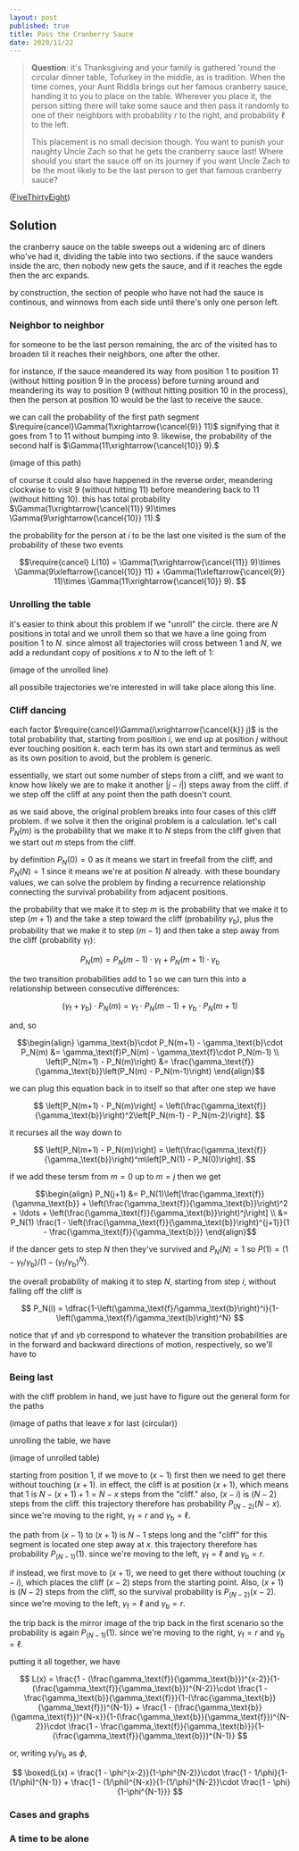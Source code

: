 ```yaml
---
layout: post
published: true
title: Pass the Cranberry Sauce
date: 2020/11/22
---
```


>**Question**: it's Thanksgiving and your family is gathered 'round the circular dinner table, Tofurkey in the middle, as is tradition. When the time comes, your Aunt Riddla brings out her famous cranberry sauce, handing it to you to place on the table. Wherever you place it, the person sitting there will take some sauce and then pass it randomly to one of their neighbors with probability $r$ to the right, and probability $\ell$ to the left. 
>
>This placement is no small decision though. You want to punish your naughty Uncle Zach so that he gets the cranberry sauce last! Where should you start the sauce off on its journey if you want Uncle Zach to be the most likely to be the last person to get that famous cranberry sauce?

<!--more-->

([FiveThirtyEight](https://fivethirtyeight.com/features/can-you-pass-the-cranberry-sauce/))

## Solution

the cranberry sauce on the table sweeps out a widening arc of diners who've had it, dividing the table into two sections. if the sauce wanders inside the arc, then nobody new gets the sauce, and if it reaches the egde then the arc expands. 

by construction, the section of people who have not had the sauce is continous, and winnows from each side until there's only one person left. 

### Neighbor to neighbor

for someone to be the last person remaining, the arc of the visited has to broaden til it reaches their neighbors, one after the other.

for instance, if the sauce meandered its way from position $1$ to position $11$ (without hitting position $9$ in the process) before turning around and meandering its way to position $9$ (without hitting position $10$ in the process), then the person at position $10$ would be the last to receive the sauce. 

we can call the probability of the first path segment $\require{cancel}\Gamma(1\xrightarrow{\cancel{9}} 11)$ signifying that it goes from $1$ to $11$ without bumping into $9.$ likewise, the probability of the second half is $\Gamma(11\xrightarrow{\cancel{10}} 9).$

(image of this path)

of course it could also have happened in the reverse order, meandering clockwise to visit $9$ (without hitting $11$) before meandering back to $11$ (without hitting $10$). this has total probability $\Gamma(1\xrightarrow{\cancel{11}} 9)\times \Gamma(9\xrightarrow{\cancel{10}} 11).$

the probability for the person at $i$ to be the last one visited is the sum of the probability of these two events

$$\require{cancel} L(10) = \Gamma(1\xrightarrow{\cancel{11}} 9)\times \Gamma(9\xleftarrow{\cancel{10}} 11) + \Gamma(1\xleftarrow{\cancel{9}} 11)\times \Gamma(11\xrightarrow{\cancel{10}} 9). $$


### Unrolling the table

it's easier to think about this problem if we "unroll" the circle. there are $N$ positions in total and we unroll them so that we have a line going from position $1$ to $N.$ since almost all trajectories will cross between $1$ and $N,$ we add a redundant copy of positions $x$ to $N$ to the left of $1$:

(image of the unrolled line)

all possibile trajectories we're interested in will take place along this line.

### Cliff dancing

each factor $\require{cancel}\Gamma(i\xrightarrow{\cancel{k}} j)$ is the total probability that, starting from position $i$, we end up at position $j$ without ever touching position $k.$ each term has its own start and terminus as well as its own position to avoid, but the problem is generic. 

essentially, we start out some number of steps from a cliff, and we want to know how likely we are to make it another $\lvert j-i\rvert)$ steps away from the cliff. if we step off the cliff at any point then the path doesn't count. 

as we said above, the original problem breaks into four cases of this cliff problem. if we solve it then the original problem is a calculation. let's call $P_N(m)$ is the probability that we make it to $N$ steps from the cliff given that we start out $m$ steps from the cliff. 

by definition $P_N(0)=0$ as it means we start in freefall from the cliff, and $P_N(N)=1$ since it means we're at position $N$ already. with these boundary values, we can solve the problem by finding a recurrence relationship connecting the survival probability from adjacent positions. 

the probability that we make it to step $m$ is the probability that we make it to step $(m+1)$ and the take a step toward the cliff (probability $\gamma_\text{b}$), plus the probability that we make it to step $(m-1)$ and then take a step away from the cliff (probability $\gamma_\text{f}$):

$$P_N(m) = P_N(m-1)\cdot\gamma_\text{f} + P_N(m+1)\cdot\gamma_\text{b}$$

the two transition probabilities add to $1$ so we can turn this into a relationship between consecutive differences:

$$
\left(\gamma_\text{f} + \gamma_\text{b}\right)\cdot P_N(m) = \gamma_\text{f}\cdot P_N(m-1) + \gamma_\text{b}\cdot P_N(m+1)
$$

and, so

$$\begin{align}
\gamma_\text{b}\cdot P_N(m+1) - \gamma_\text{b}\cdot P_N(m) &= \gamma_\text{f}P_N(m) - \gamma_\text{f}\cdot P_N(m-1) \\
\left(P_N(m+1) - P_N(m)\right) &= \frac{\gamma_\text{f}}{\gamma_\text{b}}\left(P_N(m) - P_N(m-1)\right)
\end{align}$$

we can plug this equation back in to itself so that after one step we have 

$$ \left[P_N(m+1) - P_N(m)\right] = \left(\frac{\gamma_\text{f}}{\gamma_\text{b}}\right)^2\left[P_N(m-1) - P_N(m-2)\right]. $$

it recurses all the way down to 

$$ \left[P_N(m+1) - P_N(m)\right] = \left(\frac{\gamma_\text{f}}{\gamma_\text{b}}\right)^m\left[P_N(1) - P_N(0)\right]. $$

if we add these tersm from $m=0$ up to $m=j$ then we get

$$\begin{align}
P_N(j+1) &= P_N(1)\left[\frac{\gamma_\text{f}}{\gamma_\text{b}} + \left(\frac{\gamma_\text{f}}{\gamma_\text{b}}\right)^2 + \ldots + \left(\frac{\gamma_\text{f}}{\gamma_\text{b}}\right)^j\right] \\
&= P_N(1) \frac{1 - \left(\frac{\gamma_\text{f}}{\gamma_\text{b}}\right)^{j+1}}{1 - \frac{\gamma_\text{f}}{\gamma_\text{b}}}
\end{align}$$

if the dancer gets to step $N$ then they've survived and $P_N(N)=1$ so $P(1) = (1-\gamma_\text{f}/\gamma_\text{b})/(1 - \left(\gamma_\text{f}/\gamma_\text{b}\right)^N).$

the overall probability of making it to step $N$, starting from step $i,$ without falling off the cliff is

$$ P_N(i) = \dfrac{1-\left(\gamma_\text{f}/\gamma_\text{b}\right)^i}{1-\left(\gamma_\text{f}/\gamma_\text{b}\right)^N} $$

notice that $\gamma\text{f}$ and $\gamma\text{b}$ correspond to whatever the transition probabilities are in the forward and backward directions of motion, respectively, so we'll have to 

### Being last

with the cliff problem in hand, we just have to figure out the general form for the paths

(image of paths that leave $x$ for last (circular))

unrolling the table, we have

(image of unrolled table)

starting from position $1,$ if we move to $(x-1)$ first then we need to get there without touching $(x+1).$ in effect, the cliff is at position $(x+1),$ which means that $1$ is $N-(x+1)+1 = N-x$ steps from the "cliff." also, $(x-i)$ is $(N-2)$ steps from the cliff. this trajectory therefore has probability $P_{(N-2)}(N-x).$ since we're moving to the right, $\gamma_\text{f} = r$ and $\gamma_\text{b} = \ell.$

the path from $(x-1)$ to $(x+1)$ is $N-1$ steps long and the "cliff" for this segment is located one step away at $x.$ this trajectory therefore has probability $P_{(N-1)}(1).$ since we're moving to the left, $\gamma_\text{f} = \ell$ and $\gamma_\text{b} = r.$

if instead, we first move to $(x+1),$ we need to get there without touching $(x-i),$ which places the cliff $(x-2)$ steps from the starting point. Also, $(x+1)$ is $(N-2)$ steps from the cliff, so the survival probability is $P_{(N-2)}(x-2).$ since we're moving to the left, $\gamma_\text{f} = \ell$ and $\gamma_\text{b} = r.$

the trip back is the mirror image of the trip back in the first scenario so the probability is again $P_{(N-1)}(1).$ since we're moving to the right, $\gamma_\text{f} = r$ and $\gamma_\text{b} = \ell.$

putting it all together, we have

$$ L(x) = \frac{1 - (\frac{\gamma_\text{f}}{\gamma_\text{b}})^{x-2}}{1-(\frac{\gamma_\text{f}}{\gamma_\text{b}})^{N-2}}\cdot \frac{1 - \frac{\gamma_\text{b}}{\gamma_\text{f}}}{1-(\frac{\gamma_\text{b}}{\gamma_\text{f}})^{N-1}} + \frac{1 - (\frac{\gamma_\text{b}}{\gamma_\text{f}})^{N-x}}{1-(\frac{\gamma_\text{b}}{\gamma_\text{f}})^{N-2}}\cdot \frac{1 - \frac{\gamma_\text{f}}{\gamma_\text{b}}}{1-(\frac{\gamma_\text{f}}{\gamma_\text{b}})^{N-1}} $$

or, writing $\gamma_\text{f}/\gamma_\text{b}$ as $\phi,$

$$ \boxed{L(x) = \frac{1 - \phi^{x-2}}{1-\phi^{N-2}}\cdot \frac{1 - 1/\phi}{1-(1/\phi)^{N-1}} + \frac{1 - (1/\phi)^{N-x}}{1-(1/\phi)^{N-2}}\cdot \frac{1 - \phi}{1-\phi^{N-1}}} $$

### Cases and graphs

### A time to be alone

<br>
